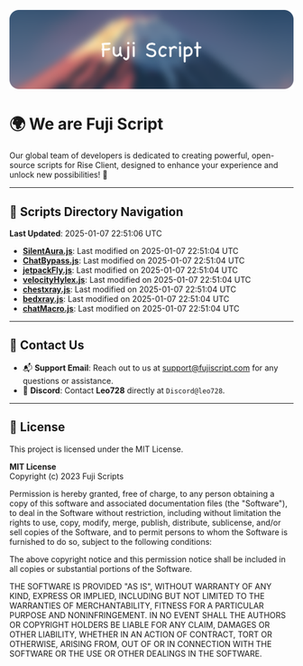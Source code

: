 ![Banner](.github/b.webp)

# 🌍 **We are Fuji Script**

Our global team of developers is dedicated to creating powerful, open-source scripts for Rise Client, designed to enhance your experience and unlock new possibilities! 🌟

---
<!-- SCRIPTS_NAVIGATION_START -->
## 📂 **Scripts Directory Navigation**

**Last Updated**: 2025-01-07 22:51:06 UTC

- **[SilentAura.js](scripts/SilentAura.js)**: Last modified on 2025-01-07 22:51:04 UTC
- **[ChatBypass.js](scripts/ChatBypass.js)**: Last modified on 2025-01-07 22:51:04 UTC
- **[jetpackFly.js](scripts/jetpackFly.js)**: Last modified on 2025-01-07 22:51:04 UTC
- **[velocityHylex.js](scripts/velocityHylex.js)**: Last modified on 2025-01-07 22:51:04 UTC
- **[chestxray.js](scripts/chestxray.js)**: Last modified on 2025-01-07 22:51:04 UTC
- **[bedxray.js](scripts/bedxray.js)**: Last modified on 2025-01-07 22:51:04 UTC
- **[chatMacro.js](scripts/chatMacro.js)**: Last modified on 2025-01-07 22:51:04 UTC

<!-- SCRIPTS_NAVIGATION_END -->

---

## 💬 **Contact Us**  
- 📬 **Support Email**: Reach out to us at [support@fujiscript.com](mailto:support@fujiscript.com) for any questions or assistance.  
- 💬 **Discord**: Contact **Leo728** directly at `Discord@leo728`.

---

## 📜 **License**

This project is licensed under the MIT License.  

**MIT License**  
Copyright (c) 2023 Fuji Scripts  

Permission is hereby granted, free of charge, to any person obtaining a copy of this software and associated documentation files (the "Software"), to deal in the Software without restriction, including without limitation the rights to use, copy, modify, merge, publish, distribute, sublicense, and/or sell copies of the Software, and to permit persons to whom the Software is furnished to do so, subject to the following conditions:  

The above copyright notice and this permission notice shall be included in all copies or substantial portions of the Software.  

THE SOFTWARE IS PROVIDED "AS IS", WITHOUT WARRANTY OF ANY KIND, EXPRESS OR IMPLIED, INCLUDING BUT NOT LIMITED TO THE WARRANTIES OF MERCHANTABILITY, FITNESS FOR A PARTICULAR PURPOSE AND NONINFRINGEMENT. IN NO EVENT SHALL THE AUTHORS OR COPYRIGHT HOLDERS BE LIABLE FOR ANY CLAIM, DAMAGES OR OTHER LIABILITY, WHETHER IN AN ACTION OF CONTRACT, TORT OR OTHERWISE, ARISING FROM, OUT OF OR IN CONNECTION WITH THE SOFTWARE OR THE USE OR OTHER DEALINGS IN THE SOFTWARE.  
